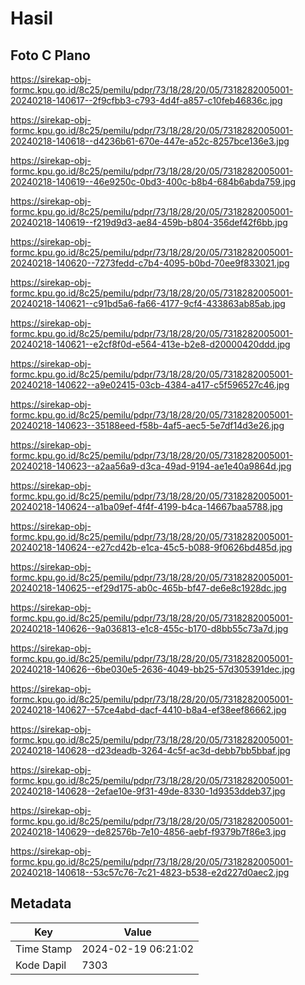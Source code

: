 # Hasil

## Foto C Plano

https://sirekap-obj-formc.kpu.go.id/8c25/pemilu/pdpr/73/18/28/20/05/7318282005001-20240218-140617--2f9cfbb3-c793-4d4f-a857-c10feb46836c.jpg

https://sirekap-obj-formc.kpu.go.id/8c25/pemilu/pdpr/73/18/28/20/05/7318282005001-20240218-140618--d4236b61-670e-447e-a52c-8257bce136e3.jpg

https://sirekap-obj-formc.kpu.go.id/8c25/pemilu/pdpr/73/18/28/20/05/7318282005001-20240218-140619--46e9250c-0bd3-400c-b8b4-684b6abda759.jpg

https://sirekap-obj-formc.kpu.go.id/8c25/pemilu/pdpr/73/18/28/20/05/7318282005001-20240218-140619--f219d9d3-ae84-459b-b804-356def42f6bb.jpg

https://sirekap-obj-formc.kpu.go.id/8c25/pemilu/pdpr/73/18/28/20/05/7318282005001-20240218-140620--7273fedd-c7b4-4095-b0bd-70ee9f833021.jpg

https://sirekap-obj-formc.kpu.go.id/8c25/pemilu/pdpr/73/18/28/20/05/7318282005001-20240218-140621--c91bd5a6-fa66-4177-9cf4-433863ab85ab.jpg

https://sirekap-obj-formc.kpu.go.id/8c25/pemilu/pdpr/73/18/28/20/05/7318282005001-20240218-140621--e2cf8f0d-e564-413e-b2e8-d20000420ddd.jpg

https://sirekap-obj-formc.kpu.go.id/8c25/pemilu/pdpr/73/18/28/20/05/7318282005001-20240218-140622--a9e02415-03cb-4384-a417-c5f596527c46.jpg

https://sirekap-obj-formc.kpu.go.id/8c25/pemilu/pdpr/73/18/28/20/05/7318282005001-20240218-140623--35188eed-f58b-4af5-aec5-5e7df14d3e26.jpg

https://sirekap-obj-formc.kpu.go.id/8c25/pemilu/pdpr/73/18/28/20/05/7318282005001-20240218-140623--a2aa56a9-d3ca-49ad-9194-ae1e40a9864d.jpg

https://sirekap-obj-formc.kpu.go.id/8c25/pemilu/pdpr/73/18/28/20/05/7318282005001-20240218-140624--a1ba09ef-4f4f-4199-b4ca-14667baa5788.jpg

https://sirekap-obj-formc.kpu.go.id/8c25/pemilu/pdpr/73/18/28/20/05/7318282005001-20240218-140624--e27cd42b-e1ca-45c5-b088-9f0626bd485d.jpg

https://sirekap-obj-formc.kpu.go.id/8c25/pemilu/pdpr/73/18/28/20/05/7318282005001-20240218-140625--ef29d175-ab0c-465b-bf47-de6e8c1928dc.jpg

https://sirekap-obj-formc.kpu.go.id/8c25/pemilu/pdpr/73/18/28/20/05/7318282005001-20240218-140626--9a036813-e1c8-455c-b170-d8bb55c73a7d.jpg

https://sirekap-obj-formc.kpu.go.id/8c25/pemilu/pdpr/73/18/28/20/05/7318282005001-20240218-140626--6be030e5-2636-4049-bb25-57d305391dec.jpg

https://sirekap-obj-formc.kpu.go.id/8c25/pemilu/pdpr/73/18/28/20/05/7318282005001-20240218-140627--57ce4abd-dacf-4410-b8a4-ef38eef86662.jpg

https://sirekap-obj-formc.kpu.go.id/8c25/pemilu/pdpr/73/18/28/20/05/7318282005001-20240218-140628--d23deadb-3264-4c5f-ac3d-debb7bb5bbaf.jpg

https://sirekap-obj-formc.kpu.go.id/8c25/pemilu/pdpr/73/18/28/20/05/7318282005001-20240218-140628--2efae10e-9f31-49de-8330-1d9353ddeb37.jpg

https://sirekap-obj-formc.kpu.go.id/8c25/pemilu/pdpr/73/18/28/20/05/7318282005001-20240218-140629--de82576b-7e10-4856-aebf-f9379b7f86e3.jpg

https://sirekap-obj-formc.kpu.go.id/8c25/pemilu/pdpr/73/18/28/20/05/7318282005001-20240218-140618--53c57c76-7c21-4823-b538-e2d227d0aec2.jpg


## Metadata

| Key        | Value               |
| ---------- | ------------------- |
| Time Stamp | 2024-02-19 06:21:02 |
| Kode Dapil | 7303                |



